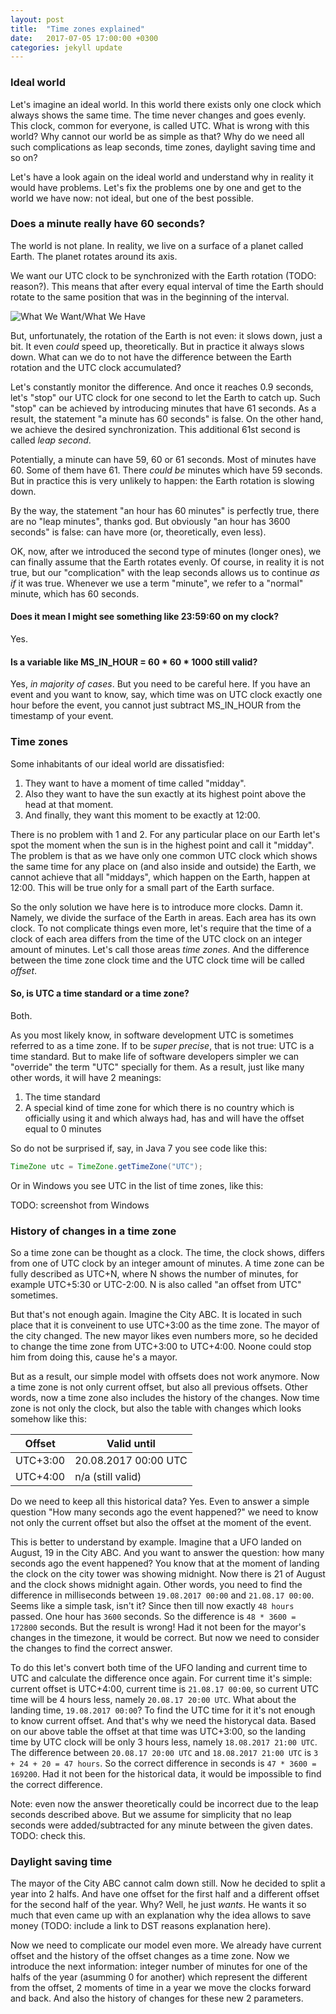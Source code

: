 ```yaml
---
layout: post
title:  "Time zones explained"
date:   2017-07-05 17:00:00 +0300
categories: jekyll update
---
```


### Ideal world

Let's imagine an ideal world. In this world there exists only one clock which always shows the same time. The time never changes and goes evenly. This clock, common for everyone, is called UTC. What is wrong with this world? Why cannot our world be as simple as that? Why do we need all such complications as leap seconds, time zones, daylight saving time and so on?

Let's have a look again on the ideal world and understand why in reality it would have problems. Let's fix the problems one by one and get to the world we have now: not ideal, but one of the best possible.

### Does a minute really have 60 seconds?

The world is not plane. In reality, we live on a surface of a planet called Earth. The planet rotates around its axis.

We want our UTC clock to be synchronized with the Earth rotation (TODO: reason?). This means that after every equal interval of time the Earth should rotate to the same position that was in the beginning of the interval.

![What We Want/What We Have](/images/logo.png)

But, unfortunately, the rotation of the Earth is not even: it slows down, just a bit. It even *could* speed up, theoretically. But in practice it always slows down. What can we do to not have the difference between the Earth rotation and the UTC clock accumulated?

Let's constantly monitor the difference. And once it reaches 0.9 seconds, let's "stop" our UTC clock for one second to let the Earth to catch up. Such "stop" can be achieved by introducing minutes that have 61 seconds. As a result, the statement "a minute has 60 seconds" is false. On the other hand, we achieve the desired synchronization. This additional 61st second is called *leap second*.

Potentially, a minute can have 59, 60 or 61 seconds. Most of minutes have 60. Some of them have 61. There *could be* minutes which have 59 seconds. But in practice this is very unlikely to happen: the Earth rotation is slowing down.

By the way, the statement "an hour has 60 minutes" is perfectly true, there are no "leap minutes", thanks god. But obviously "an hour has 3600 seconds" is false: can have more (or, theoretically, even less).

OK, now, after we introduced the second type of minutes (longer ones), we can finally assume that the Earth rotates evenly. Of course, in reality it is not true, but our "complication" with the leap seconds allows us to continue *as if* it was true. Whenever we use a term "minute", we refer to a "normal" minute, which has 60 seconds.

#### Does it mean I might see something like 23:59:60 on my clock?

Yes.

#### Is a variable like MS_IN_HOUR = 60 * 60 * 1000 still valid?

Yes, *in majority of cases*. But you need to be careful here. If you have an event and you want to know, say, which time was on UTC clock exactly one hour before the event, you cannot just subtract MS_IN_HOUR from the timestamp of your event.

### Time zones

Some inhabitants of our ideal world are dissatisfied:
 1. They want to have a moment of time called "midday".
 2. Also they want to have the sun exactly at its highest point above the head at that moment.
 3. And finally, they want this moment to be exactly at 12:00.

There is no problem with 1 and 2. For any particular place on our Earth let's spot the moment when the sun is in the highest point and call it "midday". The problem is that as we have only one common UTC clock which shows the same time for any place on (and also inside and outside) the Earth, we cannot achieve that all "middays", which happen on the Earth, happen at 12:00. This will be true only for a small part of the Earth surface.

So the only solution we have here is to introduce more clocks. Damn it. Namely, we divide the surface of the Earth in areas. Each area has its own clock. To not complicate things even more, let's require that the time of a clock of each area differs from the time of the UTC clock on an integer amount of minutes. Let's call those areas *time zones*. And the difference between the time zone clock time and the UTC clock time will be called *offset*.

#### So, is UTC a time standard or a time zone?

Both.

As you most likely know, in software development UTC is sometimes referred to as a time zone. If to be *super precise*, that is not true: UTC is a time standard. But to make life of software developers simpler we can "override" the term "UTC" specially for them. As a result, just like many other words, it will have 2 meanings:

1. The time standard
2. A special kind of time zone for which there is no country which is officially using it and which always had, has and will have the offset equal to 0 minutes

So do not be surprised if, say, in Java 7 you see code like this:

```java
TimeZone utc = TimeZone.getTimeZone("UTC");
```

Or in Windows you see UTC in the list of time zones, like this:

TODO: screenshot from Windows

### History of changes in a time zone

So a time zone can be thought as a clock. The time, the clock shows, differs from one of UTC clock by an integer amount of minutes. A time zone can be fully described as UTC+N, where N shows the number of minutes, for example UTC+5:30 or UTC-2:00. N is also called "an offset from UTC" sometimes.

But that's not enough again. Imagine the City ABC. It is located in such place that it is conveinent to use UTC+3:00 as the time zone. The mayor of the city changed. The new mayor likes even numbers more, so he decided to change the time zone from UTC+3:00 to UTC+4:00. Noone could stop him from doing this, cause he's a mayor.

But as a result, our simple model with offsets does not work anymore. Now a time zone is not only current offset, but also all previous offsets. Other words, now a time zone also includes the history of the changes. Now time zone is not only the clock, but also the table with changes which looks somehow like this:

Offset  |Valid until
--------|-----------------------
UTC+3:00|20.08.2017 00:00 UTC
UTC+4:00|n/a (still valid)

Do we need to keep all this historical data? Yes. Even to answer a simple question "How many seconds ago the event happened?" we need to know not only the current offset but also the offset at the moment of the event.

This is better to understand by example. Imagine that a UFO landed on August, 19 in the City ABC. And you want to answer the question: how many seconds ago the event happened? You know that at the moment of landing the clock on the city tower was showing midnight. Now there is 21 of August and the clock shows midnight again. Other words, you need to find the difference in milliseconds between `19.08.2017 00:00` and `21.08.17 00:00`. Seems like a simple task, isn't it? Since then till now exactly `48 hours` passed. One hour has `3600` seconds. So the difference is `48 * 3600 = 172800` seconds. But the result is wrong! Had it not been for the mayor's changes in the timezone, it would be correct. But now we need to consider the changes to find the correct answer.

To do this let's convert both time of the UFO landing and current time to UTC and calculate the difference once again. For current time it's simple: current offset is UTC+4:00, current time is `21.08.17 00:00`, so current UTC time will be 4 hours less, namely `20.08.17 20:00 UTC`. What about the landing time, `19.08.2017 00:00`? To find the UTC time for it it's not enough to know current offset. And that's why we need the historycal data. Based on our above table the offset at that time was UTC+3:00, so the landing time by UTC clock will be only 3 hours less, namely `18.08.2017 21:00 UTC`. The difference between `20.08.17 20:00 UTC` and `18.08.2017 21:00 UTC` is `3 + 24 + 20 = 47 hours`. So the correct difference in seconds is `47 * 3600 = 169200`. Had it not been for the historical data, it would be impossible to find the correct difference.

Note: even now the answer theoretically could be incorrect due to the leap seconds described above. But we assume for simplicity that no leap seconds were added/subtracted for any minute between the given dates. TODO: check this.

### Daylight saving time

The mayor of the City ABC cannot calm down still. Now he decided to split a year into 2 halfs. And have one offset for the first half and a different offset for the second half of the year. Why? Well, he just *wants*. He wants it so much that even came up with an explanation why the idea allows to save money (TODO: include a link to DST reasons explanation here).

Now we need to complicate our model even more. We already have current offset and the history of the offset changes as a time zone. Now we introduce the next information: integer number of minutes for one of the halfs of the year (asumming 0 for another) which represent the different from the offset, 2 moments of time in a year we move the clocks forward and back. And also the history of changes for these new 2 parameters.
